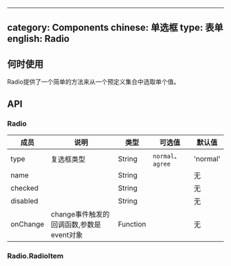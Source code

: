 ---
category: Components
chinese: 单选框
type: 表单
english: Radio
--------------




## 何时使用

Radio提供了一个简单的方法来从一个预定义集合中选取单个值。

## API

### Radio

| 成员        | 说明           | 类型       |  可选值        | 默认值       |
|------------|----------------|----------|----------|--------------|
| type    | 复选框类型 | String |  `normal`、 `agree` |   'normal'  |
| name    |         | String |   | 无  |
| checked    |        | String |   | 无  |
| disabled      |         | String | |  无  |
| onChange    | change事件触发的回调函数,参数是event对象 | Function | |   无  |

### Radio.RadioItem

